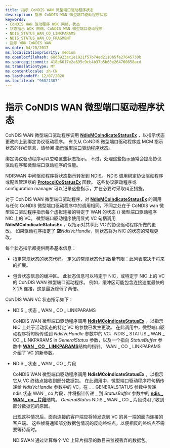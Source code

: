 ```yaml
---
title: 指示 CoNDIS WAN 微型端口驱动程序状态
description: 指示 CoNDIS WAN 微型端口驱动程序状态
keywords:
- CoNDIS WAN 驱动程序 WDK 网络，状态
- 状态指示 WDK 网络，CoNDIS WAN 微型端口驱动程序
- NDIS_STATUS_WAN_CO_LINKPARAMS
- NDIS_STATUS_WAN_CO_FRAGMENT
- 指示 WDK CoNDIS WAN
ms.date: 04/20/2017
ms.localizationpriority: medium
ms.openlocfilehash: 68d3923ac1e1921f57b74ed2110b5fe27645730b
ms.sourcegitcommit: 418e6617e2a695c9cb4b37b5b60e264760858acd
ms.translationtype: MT
ms.contentlocale: zh-CN
ms.lasthandoff: 12/07/2020
ms.locfileid: "96821307"
---
```

# <a name="indicating-condis-wan-miniport-driver-status"></a>指示 CoNDIS WAN 微型端口驱动程序状态





CoNDIS WAN 微型端口驱动程序调用 [**NdisMCoIndicateStatusEx**](/windows-hardware/drivers/ddi/ndis/nf-ndis-ndismcoindicatestatusex) ，以指示状态更改向上到绑定协议驱动程序。 有关从 CoNDIS 微型端口驱动程序或 MCM 指示状态的详细信息，请参阅 [指示微型端口驱动程序状态](indicating-miniport-driver-status.md)。

绑定协议驱动程序可以忽略这些状态指示。 不过，处理这些指示通常会提高协议驱动程序和微型端口驱动程序的性能。

NDISWAN 中间驱动程序将状态指示转发到 NDIS。 NDIS 调用绑定协议驱动程序或配置管理器的 [**ProtocolCoStatusEx**](/windows-hardware/drivers/ddi/ndis/nc-ndis-protocol_co_status_ex) 函数。 这些协议驱动程序或 configuration manager 可以记录这些指示，并在必要时采取纠正措施。

对于 CoNDIS WAN 微型端口驱动程序，对 [**NdisMCoIndicateStatusEx**](/windows-hardware/drivers/ddi/ndis/nf-ndis-ndismcoindicatestatusex) 的调用与任何 CoNDIS 微型端口驱动程序中的调用相同，不同之处在于 CoNDIS wan 微型端口驱动程序指示每个虚拟连接的特定于 WAN 的状态 () 微型端口驱动程序 NIC 上的 VC。 微型端口驱动程序使用显式 VC 句柄调用 **NdisMCoIndicateStatusEx** ，以指示对共享此 VC 的协议驱动程序所做的更改。 如果驱动程序指定了 **空**_NdisVcHandle_，则状态将为 NIC 的状态的常规更改。

每个状态指示都提供两条基本信息：

-   指定常规状态的状态代码。 定义的常规状态代码数量有限：此列表取决于将来的扩展。

-   包含状态信息的缓冲区。 此状态信息可以特定于 NIC，或特定于 NIC 上的 VC 的 CoNDIS WAN 微型端口驱动程序。 例如，缓冲区可能包含连接速度最快的 X 25 连接，这是最近降低了两倍。

CoNDIS WAN VC 状态指示如下：

-   NDIS \_ 状态 \_ WAN \_ CO \_ LINKPARAMS

    CoNDIS WAN 微型端口驱动程序调用 [**NdisMCoIndicateStatusEx**](/windows-hardware/drivers/ddi/ndis/nf-ndis-ndismcoindicatestatusex) ，以指示 NIC 上处于活动状态的特定 VC 的参数已发生更改。 在此调用中，微型端口驱动程序将句柄传递到 *NdisVcHandle* 参数中的 VC、NDIS \_ STATUS \_ WAN \_ CO \_ LINKPARAMS in *GeneralStatus* 参数，以及一个指向 *StatusBuffer* 参数中 [**WAN \_ CO \_ LINKPARAMS**](/previous-versions/windows/hardware/network/ff565819(v=vs.85))结构的指针。 WAN \_ CO \_ LINKPARAMS 介绍了 VC 的新参数。

-   NDIS \_ 状态 \_ WAN \_ CO \_ 片段

    CoNDIS WAN 微型端口驱动程序调用 **NdisMCoIndicateStatusEx** ，以指示它从 VC 终结点接收到部分数据包。 在此调用中，微型端口驱动程序将句柄传递给 *NdisVcHandle* 参数中的 VC，在 \_ \_ GENERALSTATUS 参数中传递 ndis 状态 WAN \_ co 片段，并将指针传递 \_ 到 *StatusBuffer* 参数中的 [**ndis \_ WAN \_ co \_ 片段**](/previous-versions/windows/hardware/network/ff559030(v=vs.85))结构。 *GeneralStatus* NDIS \_ WAN \_ CO \_ 片段说明了收到部分数据包的原因。

    出现这种情况后，面向连接的客户端应将帧发送到 VC 的另一端的面向连接的客户端。 这些帧将通知部分数据包情况的反向终结点，以便相反的终结点不需要等待超时。

    NDISWAN 通过计算每个 VC 上碎片指示的数目来监视丢弃的数据包。

 

